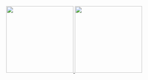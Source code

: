  <div>
  <a href="https://github.com/gustavo-nemeth">
  <img height="180em" src="https://github-readme-stats.vercel.app/api?username=gustavo-nemeth&show_icons=true&theme=tokyonight&include_all_commits=true&count_private=true"/>
  <img height="180em" src="https://github-readme-stats.vercel.app/api/top-langs/?username=gustavo-nemeth&layout=compact&langs_count=7&theme=tokyonight"/>
</div>

<!--
**Hidanko/Hidanko** is a ✨ _special_ ✨ repository because its `README.md` (this file) appears on your GitHub profile.

Here are some ideas to get you started:

- 🔭 I’m currently working on ...
- 🌱 I’m currently learning ...
- 👯 I’m looking to collaborate on ...
- 🤔 I’m looking for help with ...
- 💬 Ask me about ...
- 📫 How to reach me: ...
- 😄 Pronouns: ...
- ⚡ Fun fact: ...
-->

